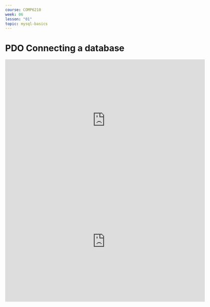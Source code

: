 ```yaml
---
course: COMP6210
week: 06
lesson: "01"
topic: mysql-basics
---
```


# PDO Connecting a database

<iframe src="https://docs.google.com/presentation/d/e/2PACX-1vR0LaEQ-N8QDaBtVzIE0N5uwwpZ7T6WuibIoqXw-EzDvKiN-zj6mwN5dDsYMjLi4NvyicwyEMTxqUYV/embed?start=false&amp;loop=false" frameborder="0" width="640" height="389" allowfullscreen="true" mozallowfullscreen="true" webkitallowfullscreen="true"></iframe>

<iframe src="https://docs.google.com/presentation/d/e/2PACX-1vRgchBMFx_pRnODq0UHMS-hCxq5lBuSVYfsxyEDRqg-Bsjf2xJdXyReTSTW2Uh3XfXb3Gqb-EwJzM3H/embed?start=false&amp;loop=false" frameborder="0" width="640" height="389" allowfullscreen="true" mozallowfullscreen="true" webkitallowfullscreen="true"></iframe>